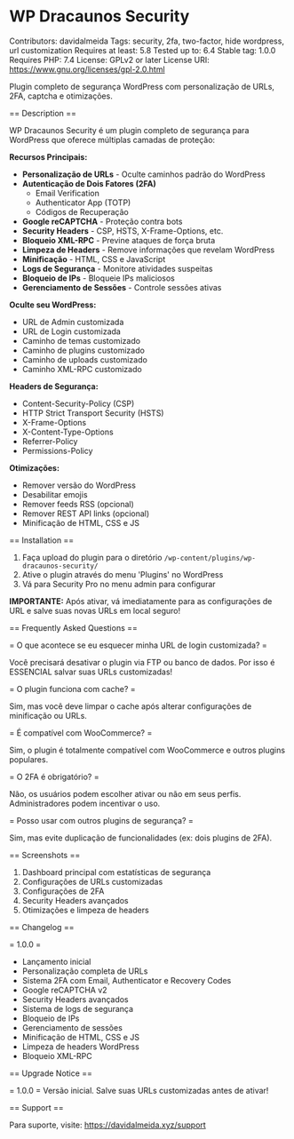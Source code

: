 # WP Dracaunos Security
Contributors: davidalmeida
Tags: security, 2fa, two-factor, hide wordpress, url customization
Requires at least: 5.8
Tested up to: 6.4
Stable tag: 1.0.0
Requires PHP: 7.4
License: GPLv2 or later
License URI: https://www.gnu.org/licenses/gpl-2.0.html

Plugin completo de segurança WordPress com personalização de URLs, 2FA, captcha e otimizações.

== Description ==

WP Dracaunos Security é um plugin completo de segurança para WordPress que oferece múltiplas camadas de proteção:

**Recursos Principais:**

* **Personalização de URLs** - Oculte caminhos padrão do WordPress
* **Autenticação de Dois Fatores (2FA)**
  * Email Verification
  * Authenticator App (TOTP)
  * Códigos de Recuperação
* **Google reCAPTCHA** - Proteção contra bots
* **Security Headers** - CSP, HSTS, X-Frame-Options, etc.
* **Bloqueio XML-RPC** - Previne ataques de força bruta
* **Limpeza de Headers** - Remove informações que revelam WordPress
* **Minificação** - HTML, CSS e JavaScript
* **Logs de Segurança** - Monitore atividades suspeitas
* **Bloqueio de IPs** - Bloqueie IPs maliciosos
* **Gerenciamento de Sessões** - Controle sessões ativas

**Oculte seu WordPress:**

* URL de Admin customizada
* URL de Login customizada
* Caminho de temas customizado
* Caminho de plugins customizado
* Caminho de uploads customizado
* Caminho XML-RPC customizado

**Headers de Segurança:**

* Content-Security-Policy (CSP)
* HTTP Strict Transport Security (HSTS)
* X-Frame-Options
* X-Content-Type-Options
* Referrer-Policy
* Permissions-Policy

**Otimizações:**

* Remover versão do WordPress
* Desabilitar emojis
* Remover feeds RSS (opcional)
* Remover REST API links (opcional)
* Minificação de HTML, CSS e JS

== Installation ==

1. Faça upload do plugin para o diretório `/wp-content/plugins/wp-dracaunos-security/`
2. Ative o plugin através do menu 'Plugins' no WordPress
3. Vá para Security Pro no menu admin para configurar

**IMPORTANTE:** Após ativar, vá imediatamente para as configurações de URL e salve suas novas URLs em local seguro!

== Frequently Asked Questions ==

= O que acontece se eu esquecer minha URL de login customizada? =

Você precisará desativar o plugin via FTP ou banco de dados. Por isso é ESSENCIAL salvar suas URLs customizadas!

= O plugin funciona com cache? =

Sim, mas você deve limpar o cache após alterar configurações de minificação ou URLs.

= É compatível com WooCommerce? =

Sim, o plugin é totalmente compatível com WooCommerce e outros plugins populares.

= O 2FA é obrigatório? =

Não, os usuários podem escolher ativar ou não em seus perfis. Administradores podem incentivar o uso.

= Posso usar com outros plugins de segurança? =

Sim, mas evite duplicação de funcionalidades (ex: dois plugins de 2FA).

== Screenshots ==

1. Dashboard principal com estatísticas de segurança
2. Configurações de URLs customizadas
3. Configurações de 2FA
4. Security Headers avançados
5. Otimizações e limpeza de headers

== Changelog ==

= 1.0.0 =
* Lançamento inicial
* Personalização completa de URLs
* Sistema 2FA com Email, Authenticator e Recovery Codes
* Google reCAPTCHA v2
* Security Headers avançados
* Sistema de logs de segurança
* Bloqueio de IPs
* Gerenciamento de sessões
* Minificação de HTML, CSS e JS
* Limpeza de headers WordPress
* Bloqueio XML-RPC

== Upgrade Notice ==

= 1.0.0 =
Versão inicial. Salve suas URLs customizadas antes de ativar!

== Support ==

Para suporte, visite: https://davidalmeida.xyz/support